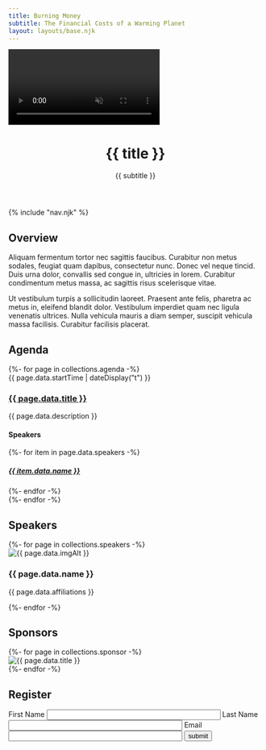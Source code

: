 ```yaml
---
title: Burning Money
subtitle: The Financial Costs of a Warming Planet
layout: layouts/base.njk
---
```


<div id="hero" class="hero">
 <video autoplay muted loop id="video">
   <source src="images/stock-footage-thick-plumes-of-dark-smoke-rise-from-a-amazon-rain-forest-in-brazil-that-is-on-fire-and-burning-due.webm" type="video/webm">
 </video>
 <header>
  <h1>{{ title }}</h1>
  <p>{{ subtitle }}</p>
 </header>
 {% include "nav.njk" %}
</div>

<div class="wrapper">
 <section id="overview">
  <h2>Overview</h2>
  <div class="summary">
   <p>Aliquam fermentum tortor nec sagittis faucibus. Curabitur non metus sodales, feugiat quam dapibus, consectetur nunc. Donec vel neque tincid. Duis urna dolor, convallis sed congue in, ultricies in lorem. Curabitur condimentum metus massa, ac sagittis risus scelerisque vitae.</p>
   <p>Ut vestibulum turpis a sollicitudin laoreet. Praesent ante felis, pharetra ac metus in, eleifend blandit dolor. Vestibulum imperdiet quam nec ligula venenatis ultrices. Nulla vehicula mauris a diam semper, suscipit vehicula massa facilisis. Curabitur facilisis placerat.</p>
  </div>
 </section>
</div>

<div class="wrapper">
 <section class="agenda">
  <h2>Agenda</h2>
  {%- for page in collections.agenda -%}
   <article>
    <time class="event-time" datetime="{{ page.data.startTime }}">{{ page.data.startTime | dateDisplay("t") }}</time>
    <h3><a href="{{ page.url }}">{{ page.data.title }}</a></h3>
    <p class="event-description">{{ page.data.description }}</p>
    <div class="speakers-block">
     <h4>Speakers</h4>
     {%- for item in page.data.speakers -%}
     <div class="speaker">
      <h5><a href="#{{ item.data.name | slug }}">{{ item.data.name }}</a></h5>
     </div>
     {%- endfor -%}
    </div>
   </article>
  {%- endfor -%}
 </section>
</div>

<div class="wrapper">
 <section id="speakers">
  <h2>Speakers</h2>
  {%- for page in collections.speakers -%}
    <article id="{{  page.fileSlug }}">
      <a>
         <img src="../images/{{ page.data.img }}" alt="{{ page.data.imgAlt }}">
         <h3>{{ page.data.name }}</h3>
    <p>{{ page.data.affiliations }}</p>
      </a>
    </article>
  {%- endfor -%}
 </section>
</div>

<div class="wrapper">
 <section id="sponsors">
  <h2>Sponsors</h2>
  {%- for page in collections.sponsor -%}
    <article>
        <img src="./images/{{ page.data.img }}" alt="{{ page.data.title }}">
    </article>
  {%- endfor -%}
 </section>
</div>

<div class="wrapper">
 <section id="register">
  <h2>Register</h2>
  <form name="register" netlify>
   <label for="first-name">First Name</label>
   <input type="text" name="fname" value="" size="40" id="first-name" aria required="true" aria-invalid="false" />
   <label for="flast-name">Last Name</label>
   <input type="text" name="lname" value="" size="40" id="last-name" aria required="true" aria-invalid="false" />
   <label for="email">Email</label>
   <input type="email" name="email" value="" size="40" id="email" aria-required="true" aria-invalid="false" />
   <input type="submit" name="sumbit" value="submit" size="40" id="submit" aria-required="true" aria-invalid="false" />
  </form>
 </section>
</div>

<script>
var isInViewport = function (elem) {
var bounding = elem.getBoundingClientRect();
 return (
     bounding.bottom <= 40
 );
};

var hero = document.getElementById('hero');
var header = document.getElementById('header-wrapper');
window.addEventListener('scroll', function(e) {
 isInViewport(hero) ? header.classList.add('opaque') : header.classList.remove('opaque');
});
</script>

